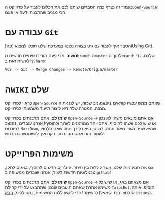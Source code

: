 בעמוד זה נצרף כמה הסברים שיתנו לכם את הכלים לעבוד על פרוייקט ה`Open-Source` הכי מגניב שהתכנית ידעה אי פעם.

# עבודה עם `Git`
הסבר איך לעבוד עם גיט בצורה נכונה במערכת שלנו תוכלו למצוא [פה](Using Git).

**חשוב**: מדי פעם תורידו שינויים חדשים מ`branch` ה`master` לתוך ה`branch` שלכם. כדי לעשות זאת ב`PyCharm`:
```bash
VCS -> Git -> Merge Changes -> Remote/Origin/master
```

# ה`WIKI` שלנו
כראוי לפרוייקט `Open-Source` מגניב שכזה, יש לנו את ה`WIKI` שאתם ממש עכשיו קוראים ממנה. המטרה שלה היא ליצור תיעוד משמעותי לפרוייקט.

**שימו לב**: אתם מתכנתים בפרוייקט `Open-Source` -> אם אתם מוצאים משהו לא נכון ב`WIKI`, או שיש לכם משהו להוסיף, אתם יותר ממוזמנים לערוך ולהוסיף! אנחנו עובדים בפורמט `MarkDown`, שהיא שפה מאוד מאוד נוחה. בפרט, היא כל כך נוחה שאם תלחצו `edit` לעמוד הזה אתם תבינו תוך דקה איך להשתמש בה!

# משימות הפרוייקט
גם את המשימות שלנו, אשר כוללות בין היתר: פיצ׳רים חדשים להוסיף, באגים לתקן, וטכנולוגיות חדשות ליצור, אנחנו שומרים ממש פה ב`gitlab`! 

**שימו לב**: אתם מתכנתים בפרוייקט `Open-Source` -> אם מצאתם באג, או שיש כל משימה אחרת שאתם חושבים שנכון שתתבצע על ידי קהילת `TalpiBot`, תוסיפו אותה לרשימה! כדי להגיע ללוח המשימות, כנסו ללינק [הבא](https://gitlab.com/avichayrad.39.talpiot/TalpiBot/-/boards/1664418) (או לחצו בצד שמאל `issues`). 
